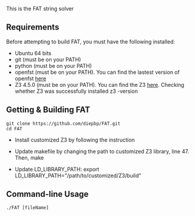 This is the FAT string solver 

Requirements
---------------------------------
Before attempting to build FAT, you must have the following installed:
- Ubuntu 64 bits
- git (must be on your PATH)
- python (must be on your PATH)
- openfst (must be on your PATH). You can find the lastest version of openfst [here](http://www.openfst.org/twiki/bin/view/FST/FstDownload)
- Z3 4.5.0 (must be on your PATH). You can find the Z3 [here](https://github.com/Z3Prover/z3/releases). Checking whether Z3 was successfully installed
	z3 -version
	

Getting & Building FAT
---------------------------------
	git clone https://github.com/diepbp/FAT.git
	cd FAT	
- Install customized Z3 by following the instruction
	
- Update makefile by changing the path to customized Z3 library, line 47. Then,
	make
- Update LD_LIBRARY_PATH:
	export LD_LIBRARY_PATH="/path/to/customized/Z3/build" 

Command-line Usage
---------------------------------
	./FAT [fileName]